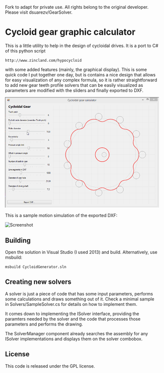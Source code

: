 Fork to adapt for private use. All rights belong to the original developer. Please visit dsuarezv/GearSolver.


Cycloid gear graphic calculator
===============================

This is a little utility to help in the design of cycloidal drives. It is a port to C# of this python script

    http://www.zincland.com/hypocycloid

with some added features (mainly, the graphical display). This is some quick code I put together one day, but is contains a nice design that allows for easy visualization of any complex formula, so it is rather straightforward to add new gear teeth profile solvers that can be easily visualized as parameters are modified with the sliders and finally exported to DXF. 

![Screenshot](/Screenshots/04.gif)

This is a sample motion simulation of the exported DXF:

![Screenshot](/Screenshots/07.gif)


## Building

Open the solution in Visual Studio (I used 2013) and build. Alternatively, use msbuild: 

    msbuild CycloidGenerator.sln


## Creating new solvers

A solver is just a piece of code that has some input parameters, performs some calculations and draws something out of it. Check a minimal sample in Solvers/SampleSolver.cs for details on how to implement them. 

It comes down to implementing the ISolver interface, providing the paramters needed by the solver and the code that processes those parameters and performs the drawing. 

The SolverManager component already searches the assembly for any ISolver implementations and displays them on the solver combobox.


## License

This code is released under the GPL license. 
